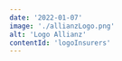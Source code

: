 ```yaml
---
date: '2022-01-07'
image: './allianzLogo.png'
alt: 'Logo Allianz'
contentId: 'logoInsurers'
---
```

